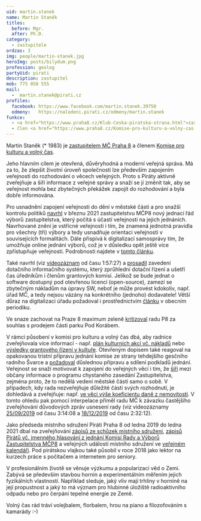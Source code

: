 ```yaml
---
uid: martin.stanek
name: Martin Staněk
titles:
  before: Mgr.
  after: Ph.D.
category:
  - zastupitele
ordzas: 3
img: people/martin-stanek.jpg
heroImg: posts/bilydum.png
profession: geolog
partyUid: pirati
description: zastupitel
mob: 775 058 555
mail:
  -  martin.stanek@pirati.cz
profiles:
  facebook: https://www.facebook.com/martin.stanek.39750
  odmeny:   https://nalodeni.pirati.cz/odmeny/martin.stanek
funkce:
  - <a href="https://www.praha8.cz/Klub-Ceska-piratska-strana.html">zastupitel</a>
  - člen <a href="https://www.praha8.cz/Komise-pro-kulturu-a-volny-cas-2018-2022.html">Komise pro kulturu a volný čas</a>
---
```



Martin Staněk (* 1983) je [zastupitelem MČ Praha 8](https://www.praha8.cz/appo/card/74/Stanek-Martin.html) a členem [Komise pro kulturu a volný čas](https://www.praha8.cz/Komise-pro-kulturu-a-volny-cas-2018-2022.html).
 
Jeho hlavním cílem je otevřená, důvěryhodná a moderní veřejná správa. Má za to, že zlepšit životní úroveň společnosti lze především zapojením veřejnosti do rozhodování o věcech veřejných. Proto s Piráty aktivně zveřejňuje a šíří informace z veřejné správy a snaží se jí změnit tak, aby se veřejnost mohla bez zbytečných překážek zapojit do rozhodování a byla dobře informována.

Pro usnadnění zapojení veřejnosti do dění v městské části a pro snažší kontrolu politiků [navrhl](https://forum.pirati.cz/viewtopic.php?p=749321#p749321) v březnu 2021 zastupitelstvu MČP8 nový jednací řád výborů zastupitelstva, který počítá s účastí veřejnosti na jejich jednáních. Navrhované znění je vstřícné veřejnosti i tím, že znamená jednotná pravidla pro všechny (tři) výbory a tedy usnadňuje orientaci veřejnosti v souvisejících formalitách. Dále přispívá k digitalizaci samosprávy tím, že umožňuje online jednání výborů, což je v důsledku opět ještě více zpřístupňuje veřejnosti. Podrobnosti najdete v [tomto článku](https://praha8.pirati.cz/aktuality/chceme-otevrit-vybory-zastupitelstva-navrhujeme-jejich-novy-jednaci-rad.html).

Také navrhl (viz [videozáznam](http://bitest.videostream.sk/praha8/archiv/20200421/index.html) od času 1:57:27) a [prosadil](https://www.praha8.cz/appo/usn/677?usn=oMEzRwyfhGPK2UktmT5nxA==) zavedení dotačního informačního systému, který zprůhlední dotační řízení a ušetří čas úředníkům i členům grantových komisí. Jelikož se bude jednat o software dostupný pod otevřenou licencí (open-source), zamezí se zbytečným nákladům na úpravy SW, neboť je může provést kdokoliv, např. úřad MČ, a tedy nejsou vázány na konkrétního (jednoho) dodavatele! Větší důraz na digitalizaci úřadu požadoval i prostřednictvím [článku](https://praha8.pirati.cz/aktuality/strategicke-cile-pro-prahu-po-pandemii.html) v obecním periodiku.

Ve snaze zachovat na Praze 8 maximum zeleně [kritizoval](https://praha8.pirati.cz/aktuality/parky-prahy8-chceme-videt-rozkvetat-a-ne-prodavat-k-zastaveni.html) radu P8 za souhlas s prodejem části parku Pod Korábem.
 
V rámci působení v komisi pro kulturu a volný čas dbá, aby radnice zveřejňovala více informací - např. [plán kulturních akcí vč. nákladů](https://forum.pirati.cz/viewtopic.php?p=621259#p621259) nebo [výsledky grantového řízení v kultuře](https://forum.pirati.cz/viewtopic.php?p=629657#p629657).
Otevřeným dopisem také reagoval na opakovanou tristní přípravu jednání komise ze strany tehdejšího gesčního radního Švarce a [požadoval](https://praha8.pirati.cz/aktuality/otevreny-dopis.html) důslednou přípravu a sdílení podkladů jednání.
Veřejnost se snaží motivovat k zapojení do veřejných věcí i tím, že [šíří](https://www.facebook.com/martin.stanek.39750/posts/503235620503335) mezi občany informace o programu chystaného zasedání Zastupitelstva, zejména proto, že to nedělá vedení městské části samo o sobě.
V případech, kdy rada nezveřejňuje důležité části svých rozhodnutí, je dohledává a zveřejňuje: např. [ve věci výše koeficientu daně z nemovitosti](https://praha8.pirati.cz/aktuality/dan-z-nemovitosti.html). V tomto ohledu pak pomocí interpelace přiměl radu MČ k závazku častějšího zveřejňování důvodových zpráv usnesení rady (viz videozáznamy [25/09/2019](http://bitest.videostream.sk/praha8/archiv/20190925/index.html) od času 3:14:08 a [18/12/2019](http://bitest.videostream.sk/praha8/archiv/20191218/index.html) od času 2:32:12).
 
Jako předseda místního sdružení Piráti Praha 8 od ledna 2019 do ledna 2021 dbal na zveřejňování [zápisů ze schůzek místního sdružení](https://forum.pirati.cz/viewtopic.php?f=943&t=43570), [zápisů Pirátů vč. jmenného hlasování z jednání Komisí Rady a Výborů Zastupitelstva MČP8](https://forum.pirati.cz/viewforum.php?f=943) a veřejných událostí místního sdružení ve [veřejném kalendáři](https://calendar.google.com/calendar/embed?src=npabehj0rpaqtgo960ju2vjq2s%40group.calendar.google.com&ctz=Europe%2FPrague). Pod pirátskou vlajkou také působil v roce 2018 jako lektor na kurzech práce s počítačem a internetem pro seniory.
 
V profesionálním životě se věnuje výzkumu a popularizaci věd o Zemi. Zabývá se především stavbou hornin a experimentálním měřením jejich fyzikálních vlastností. Například sleduje, jaký vliv mají trhliny v hornině na její propustnost a jaký to má význam pro hlubinné úložiště radioaktivního odpadu nebo pro čerpání tepelné energie ze Země.
 
Volný čas rád tráví volejbalem, florbalem, hrou na piano a filozofováním s kamarády :-)
